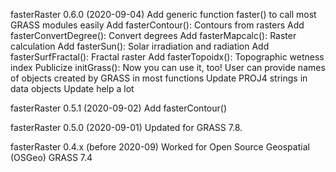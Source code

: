 fasterRaster 0.6.0 (2020-09-04)
Add generic function faster() to call most GRASS modules easily
Add fasterContour(): Contours from rasters
Add fasterConvertDegree(): Convert degrees
Add fasterMapcalc(): Raster calculation
Add fasterSun(): Solar irradiation and radiation
Add fasterSurfFractal(): Fractal raster
Add fasterTopoidx(): Topographic wetness index
Publicize initGrass(): Now you can use it, too!
User can provide names of objects created by GRASS in most functions
Update PROJ4 strings in data objects
Update help a lot

fasterRaster 0.5.1 (2020-09-02)
Add fasterContour()

fasterRaster 0.5.0 (2020-09-01)
Updated for GRASS 7.8.

fasterRaster 0.4.x (before 2020-09)
Worked for Open Source Geospatial (OSGeo) GRASS 7.4
